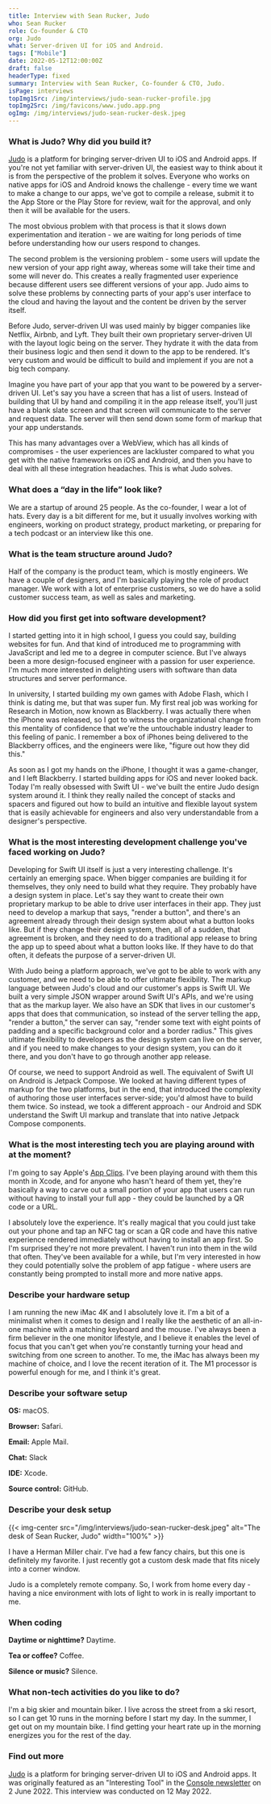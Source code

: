 ```yaml
---
title: Interview with Sean Rucker, Judo
who: Sean Rucker
role: Co-founder & CTO
org: Judo
what: Server-driven UI for iOS and Android.
tags: ["Mobile"]
date: 2022-05-12T12:00:00Z
draft: false
headerType: fixed
summary: Interview with Sean Rucker, Co-founder & CTO, Judo.
isPage: interviews
topImg1Src: /img/interviews/judo-sean-rucker-profile.jpg
topImg2Src: /img/favicons/www.judo.app.png
ogImg: /img/interviews/judo-sean-rucker-desk.jpeg
---
```


### What is Judo? Why did you build it?

[Judo](https://www.judo.app/) is a platform for bringing server-driven UI to iOS
and Android apps. If you're not yet familiar with server-driven UI, the easiest
way to think about it is from the perspective of the problem it solves. Everyone
who works on native apps for iOS and Android knows the challenge - every time we
want to make a change to our apps, we've got to compile a release, submit it to
the App Store or the Play Store for review, wait for the approval, and only then
it will be available for the users.

The most obvious problem with that process is that it slows down experimentation
and iteration - we are waiting for long periods of time before understanding how
our users respond to changes.

The second problem is the versioning problem - some users will update the new
version of your app right away, whereas some will take their time and some will
never do. This creates a really fragmented user experience because different
users see different versions of your app. Judo aims to solve these problems by
connecting parts of your app's user interface to the cloud and having the layout
and the content be driven by the server itself.

Before Judo, server-driven UI was used mainly by bigger companies like Netflix,
Airbnb, and Lyft. They built their own proprietary server-driven UI with the
layout logic being on the server. They hydrate it with the data from their
business logic and then send it down to the app to be rendered. It's very custom
and would be difficult to build and implement if you are not a big tech company.

Imagine you have part of your app that you want to be powered by a server-driven
UI. Let's say you have a screen that has a list of users. Instead of building
that UI by hand and compiling it in the app release itself, you'll just have a
blank slate screen and that screen will communicate to the server and request
data. The server will then send down some form of markup that your app
understands.

This has many advantages over a WebView, which has all kinds of compromises -
the user experiences are lackluster compared to what you get with the native
frameworks on iOS and Android, and then you have to deal with all these
integration headaches. This is what Judo solves.

### What does a “day in the life” look like?

We are a startup of around 25 people. As the co-founder, I wear a lot of hats.
Every day is a bit different for me, but it usually involves working with
engineers, working on product strategy, product marketing, or preparing for a
tech podcast or an interview like this one.

### What is the team structure around Judo?

Half of the company is the product team, which is mostly engineers. We have a
couple of designers, and I'm basically playing the role of product manager. We
work with a lot of enterprise customers, so we do have a solid customer success
team, as well as sales and marketing.

### How did you first get into software development?

I started getting into it in high school, I guess you could say, building
websites for fun. And that kind of introduced me to programming with JavaScript
and led me to a degree in computer science. But I've always been a more
design-focused engineer with a passion for user experience. I'm much more
interested in delighting users with software than data structures and server
performance.

In university, I started building my own games with Adobe Flash, which I think is dating me, but that was super fun. My first real job was working for Research in Motion, now known as Blackberry. I was actually there when the iPhone was released, so I got to witness the organizational change from this mentality of confidence that we're the untouchable industry leader to this feeling of panic. I remember a box of iPhones being delivered to the Blackberry offices, and the engineers were like, "figure out how they did this."

As soon as I got my hands on the iPhone, I thought it was a game-changer, and I
left Blackberry. I started building apps for iOS and never looked back. Today
I'm really obsessed with Swift UI - we've built the entire Judo design system
around it. I think they really nailed the concept of stacks and spacers and
figured out how to build an intuitive and flexible layout system that is easily
achievable for engineers and also very understandable from a designer's
perspective.

### What is the most interesting development challenge you've faced working on Judo?

Developing for Swift UI itself is just a very interesting challenge. It's
certainly an emerging space. When bigger companies are building it for
themselves, they only need to build what they require. They probably have a
design system in place. Let's say they want to create their own proprietary
markup to be able to drive user interfaces in their app. They just need to
develop a markup that says, "render a button", and there's an agreement already
through their design system about what a button looks like. But if they change
their design system, then, all of a sudden, that agreement is broken, and they
need to do a traditional app release to bring the app up to speed about what a
button looks like. If they have to do that often, it defeats the purpose of a
server-driven UI.

With Judo being a platform approach, we've got to be able to work with any
customer, and we need to be able to offer ultimate flexibility. The markup
language between Judo's cloud and our customer's apps is Swift UI. We built a
very simple JSON wrapper around Swift UI's APIs, and we're using that as the
markup layer. We also have an SDK that lives in our customer's apps that does
that communication, so instead of the server telling the app, "render a button,"
the server can say, "render some text with eight points of padding and a
specific background color and a border radius." This gives ultimate flexibility
to developers as the design system can live on the server, and if you need to
make changes to your design system, you can do it there, and you don't have to
go through another app release.

Of course, we need to support Android as well. The equivalent of Swift UI on
Android is Jetpack Compose. We looked at having different types of markup for
the two platforms, but in the end, that introduced the complexity of authoring
those user interfaces server-side; you'd almost have to build them twice. So
instead, we took a different approach - our Android and SDK understand the Swift
UI markup and translate that into native Jetpack Compose components.

### What is the most interesting tech you are playing around with at the moment?

I'm going to say Apple's [App Clips](https://developer.apple.com/app-clips/).
I've been playing around with them this month in Xcode, and for anyone who
hasn't heard of them yet, they're basically a way to carve out a small portion
of your app that users can run without having to install your full app - they
could be launched by a QR code or a URL.

I absolutely love the experience. It's really magical that you could just take
out your phone and tap an NFC tag or scan a QR code and have this native
experience rendered immediately without having to install an app first. So I'm
surprised they're not more prevalent. I haven't run into them in the wild that
often. They've been available for a while, but I'm very interested in how they
could potentially solve the problem of app fatigue - where users are constantly
being prompted to install more and more native apps.

### Describe your hardware setup

I am running the new iMac 4K and I absolutely love it. I'm a bit of a minimalist
when it comes to design and I really like the aesthetic of an all-in-one machine
with a matching keyboard and the mouse. I've always been a firm believer in the
one monitor lifestyle, and I believe it enables the level of focus that you
can't get when you're constantly turning your head and switching from one screen
to another. To me, the iMac has always been my machine of choice, and I love the
recent iteration of it. The M1 processor is powerful enough for me, and I think
it's great.

### Describe your software setup

**OS:** macOS.

**Browser:** Safari.

**Email:** Apple Mail.

**Chat:** Slack

**IDE:** Xcode.

**Source control:** GitHub.

### Describe your desk setup

{{< img-center src="/img/interviews/judo-sean-rucker-desk.jpeg" alt="The desk of Sean Rucker, Judo" width="100%" >}}

I have a Herman Miller chair. I've had a few fancy chairs, but this one is
definitely my favorite. I just recently got a custom desk made that fits nicely
into a corner window.

Judo is a completely remote company. So, I work from home every day - having a
nice environment with lots of light to work in is really important to me.

### When coding

**Daytime or nighttime?** Daytime.

**Tea or coffee?** Coffee.

**Silence or music?** Silence.

### What non-tech activities do you like to do?

I'm a big skier and mountain biker. I live across the street from a ski resort,
so I can get 10 runs in the morning before I start my day. In the summer, I get
out on my mountain bike. I find getting your heart rate up in the morning
energizes you for the rest of the day.

### Find out more

[Judo](https://www.judo.app/) is a platform for bringing server-driven UI to iOS
and Android apps. It was originally featured as an "Interesting Tool" in the
[Console newsletter](https://console.dev) on 2 June 2022. This interview was
conducted on 12 May 2022.
